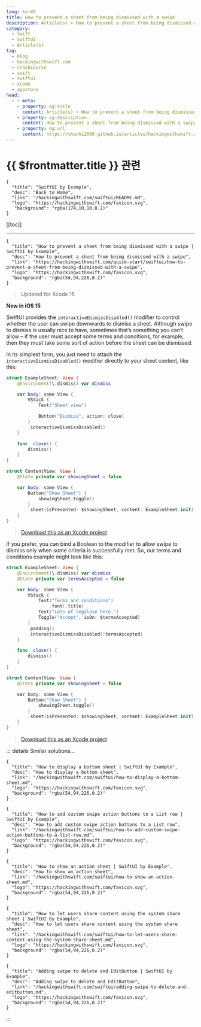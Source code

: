 ```yaml
---
lang: ko-KR
title: How to prevent a sheet from being dismissed with a swipe
description: Article(s) > How to prevent a sheet from being dismissed with a swipe
category:
  - Swift
  - SwiftUI
  - Article(s)
tag: 
  - blog
  - hackingwithswift.com
  - crashcourse
  - swift
  - swiftui
  - xcode
  - appstore
head:
  - - meta:
    - property: og:title
      content: Article(s) > How to prevent a sheet from being dismissed with a swipe
    - property: og:description
      content: How to prevent a sheet from being dismissed with a swipe
    - property: og:url
      content: https://chanhi2000.github.io/articles/hackingwithswift.com/swiftui/how-to-prevent-a-sheet-from-being-dismissed-with-a-swipe.html
---
```


# {{ $frontmatter.title }} 관련

```component VPCard
{
  "title": "SwiftUI by Example",
  "desc": "Back to Home",
  "link": "/hackingwithswift.com/swiftui/README.md",
  "logo": "https://hackingwithswift.com/favicon.svg",
   "background": "rgba(174,10,10,0.2)"
}
```

[[toc]]

---

```component VPCard
{
  "title": "How to prevent a sheet from being dismissed with a swipe | SwiftUI by Example",
  "desc": "How to prevent a sheet from being dismissed with a swipe",
  "link": "https://hackingwithswift.com/quick-start/swiftui/how-to-prevent-a-sheet-from-being-dismissed-with-a-swipe",
  "logo": "https://hackingwithswift.com/favicon.svg",
  "background": "rgba(54,94,226,0.2)"
}
```

> Updated for Xcode 15

**New in iOS 15**

SwiftUI provides the `interactiveDismissDisabled()` modifier to control whether the user can swipe downwards to dismiss a sheet. Although swipe to dismiss is usually nice to have, sometimes that’s something you can’t allow – if the user must accept some terms and conditions, for example, then they must take some sort of action before the sheet can be dismissed.

In its simplest form, you just need to attach the `interactiveDismissDisabled()` modifier directly to your sheet content, like this:

```swift
struct ExampleSheet: View {
    @Environment(\.dismiss) var dismiss

    var body: some View {
        VStack {
            Text("Sheet view")

            Button("Dismiss", action: close)
        }
        .interactiveDismissDisabled()
    }

    func  close() {
        dismiss()
    }
}

struct ContentView: View {
    @State private var showingSheet = false

    var body: some View {
        Button("Show Sheet") {
            showingSheet.toggle()
        }
        .sheet(isPresented: $showingSheet, content: ExampleSheet.init)
    }
}
```

> [<FontIcon icon="fas fa-file-zipper"/>Download this as an Xcode project](https://hackingwithswift.com/files/projects/swiftui/how-to-prevent-a-sheet-from-being-dismissed-with-a-swipe-1.zip)

<VidStack src="https://hackingwithswift.com/img/books/quick-start/swiftui/how-to-prevent-a-sheet-from-being-dismissed-with-a-swipe-1~dark.mp4" />

If you prefer, you can bind a Boolean to the modifier to allow swipe to dismiss only when some criteria is successfully met. So, our terms and conditions example might look like this:

```swift
struct ExampleSheet: View {
    @Environment(\.dismiss) var dismiss
    @State private var termsAccepted = false

    var body: some View {
        VStack {
            Text("Terms and conditions")
                .font(.title)
            Text("Lots of legalese here.")
            Toggle("Accept", isOn: $termsAccepted)
        }
        .padding()
        .interactiveDismissDisabled(!termsAccepted)
    }

    func  close() {
        dismiss()
    }
}

struct ContentView: View {
    @State private var showingSheet = false

    var body: some View {
        Button("Show Sheet") {
            showingSheet.toggle()
        }
        .sheet(isPresented: $showingSheet, content: ExampleSheet.init)
    }
}
```

> [<FontIcon icon="fas fa-file-zipper"/>Download this as an Xcode project](https://hackingwithswift.com/files/projects/swiftui/how-to-prevent-a-sheet-from-being-dismissed-with-a-swipe-2.zip)

<VidStack src="https://hackingwithswift.com/img/books/quick-start/swiftui/how-to-prevent-a-sheet-from-being-dismissed-with-a-swipe-2~dark.mp4" />

::: details Similar solutions…

```component VPCard
{
  "title": "How to display a bottom sheet | SwiftUI by Example",
  "desc": "How to display a bottom sheet",
  "link": "/hackingwithswift.com/swiftui/how-to-display-a-bottom-sheet.md",
  "logo": "https://hackingwithswift.com/favicon.svg",
  "background": "rgba(54,94,226,0.2)"
}
```

```component VPCard
{
  "title": "How to add custom swipe action buttons to a List row | SwiftUI by Example",
  "desc": "How to add custom swipe action buttons to a List row",
  "link": "/hackingwithswift.com/swiftui/how-to-add-custom-swipe-action-buttons-to-a-list-row.md",
  "logo": "https://hackingwithswift.com/favicon.svg",
  "background": "rgba(54,94,226,0.2)"
}
```

```component VPCard
{
  "title": "How to show an action sheet | SwiftUI by Example",
  "desc": "How to show an action sheet",
  "link": "/hackingwithswift.com/swiftui/how-to-show-an-action-sheet.md",
  "logo": "https://hackingwithswift.com/favicon.svg",
  "background": "rgba(54,94,226,0.2)"
}
```

```component VPCard
{
  "title": "How to let users share content using the system share sheet | SwiftUI by Example",
  "desc": "How to let users share content using the system share sheet",
  "link": "/hackingwithswift.com/swiftui/how-to-let-users-share-content-using-the-system-share-sheet.md",
  "logo": "https://hackingwithswift.com/favicon.svg",
  "background": "rgba(54,94,226,0.2)"
}
```

```component VPCard
{
  "title": "Adding swipe to delete and EditButton | SwiftUI by Example",
  "desc": "Adding swipe to delete and EditButton",
  "link": "/hackingwithswift.com/swiftui/adding-swipe-to-delete-and-editbutton.md",
  "logo": "https://hackingwithswift.com/favicon.svg",
  "background": "rgba(54,94,226,0.2)"
}
```

:::

